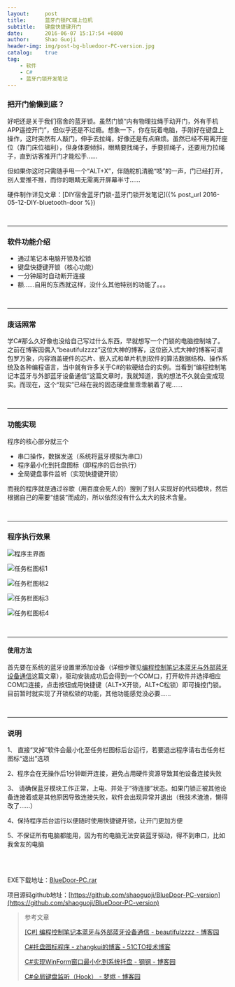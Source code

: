 ```yaml
---
layout:     post
title:      蓝牙门锁PC端上位机
subtitle:   键盘快捷键开门
date:       2016-06-07 15:17:54 +0800
author:     Shao Guoji
header-img: img/post-bg-bluedoor-PC-version.jpg
catalog:    true
tag:
    - 软件
    - C#
    - 蓝牙门锁开发笔记
---
```


### 把开门偷懒到底？

好吧还是关于我们宿舍的蓝牙锁。虽然门锁“内有物理拉绳手动开门，外有手机APP遥控开门”，但似乎还是不过瘾。想象一下，你在玩着电脑，手刚好在键盘上操作，这时突然有人敲门，伸手去拉绳，好像还是有点麻烦。虽然已经不用离开座位（靠门床位福利），但身体要倾斜，眼睛要找绳子，手要抓绳子，还要用力拉绳子，直到访客推开门才能松手……

但如果你这时只需随手甩一个“ALT+X”，伴随舵机清脆“吱”的一声，门已经打开，别人爱推不推，而你的眼睛无需离开屏幕半寸……


硬件制作详见文章：[DIY宿舍蓝牙门锁-蓝牙门锁开发笔记]({% post_url 2016-05-12-DIY-bluetooth-door %})


<br/>

---

### 软件功能介绍

*  通过笔记本电脑开锁及松锁
*  键盘快捷键开锁（核心功能）
*  一分钟超时自动断开连接
*  额……自用的东西就这样，没什么其他特别的功能了。。。

<br/>

---

### 废话照常

学C#那么久好像也没给自己写过什么东西，早就想写一个门锁的电脑控制端了。之前在博客园偶入“beautifulzzzz”这位大神的博客，这位嵌入式大神的博客可谓包罗万象，内容涵盖硬件的芯片、嵌入式和单片机到软件的算法数据结构、操作系统及各种编程语言，当中就有许多关于C#的软硬结合的实例。当看到“编程控制笔记本蓝牙与外部蓝牙设备通信”这篇文章时，我就知道，我的想法不久就会变成现实。而现在，这个“现实”已经在我的固态硬盘里乖乖躺着了呢……

<br/>

---

### 功能实现

程序的核心部分就三个

*  串口操作，数据发送（系统将蓝牙模拟为串口）
*  程序最小化到托盘图标（即程序的后台执行）
*  全局键盘事件监听（实现快捷键开锁）

而我的程序就是通过谷歌（用百度会死人的）搜到了别人实现好的代码模块，然后根据自己的需要“组装”而成的，所以依然没有什么太大的技术含量。

<br/>

---

### 程序执行效果

![程序主界面]({{site.baseurl}}/img/BuleDoor-PC-version/程序主界面.png)

![任务栏图标1]({{site.baseurl}}/img/BuleDoor-PC-version/任务栏图标1.png)

![任务栏图标2]({{site.baseurl}}/img/BuleDoor-PC-version/任务栏图标2.png)

![任务栏图标3]({{site.baseurl}}/img/BuleDoor-PC-version/任务栏图标3.png)

![任务栏图标4]({{site.baseurl}}/img/BuleDoor-PC-version/任务栏图标4.png)

<br/>

---

#### 使用方法

首先要在系统的蓝牙设置里添加设备（详细步骤见[编程控制笔记本蓝牙与外部蓝牙设备通信](http://www.cnblogs.com/zjutlitao/p/3886826.html)这篇文章），驱动安装成功后会得到一个COM口，打开软件并选择相应COM口连接，点击按钮或用快捷键（ALT+X开锁，ALT+C松锁）即可操控门锁。目前暂时就实现了开锁松锁的功能，其他功能感觉没必要……

<br/>

---

### 说明

1、 直接“叉掉”软件会最小化至任务栏图标后台运行，若要退出程序请右击任务栏图标“退出”选项

2、程序会在无操作后1分钟断开连接，避免占用硬件资源导致其他设备连接失败

3、 请确保蓝牙模块工作正常，上电、并处于“待连接”状态。如果门锁正被其他设备连接着或是其他原因导致连接失败，软件会出现异常并退出（我技术渣渣，懒得改了……）

4、保持程序后台运行以便随时使用快捷键开锁，让开门更加方便

5、不保证所有电脑都能用，因为有的电脑无法安装蓝牙驱动，得不到串口，比如我舍友的电脑

<br/>

<br/>

EXE下载地址：[BlueDoor-PC.rar]({{site.baseurl}}/res/BlueDoor-PC.rar)

项目源码github地址：[https://github.com/shaoguoji/BlueDoor-PC-version](https://github.com/shaoguoji/BlueDoor-PC-version)

> 参考文章
> 
> [[C#]  编程控制笔记本蓝牙与外部蓝牙设备通信 - beautifulzzzz - 博客园](http://www.cnblogs.com/zjutlitao/p/3886826.html)
> 
> [C#托盘图标程序 - zhangkui的博客 - 51CTO技术博客](http://zhangkui.blog.51cto.com/1796259/508117)
> 
> [C#实现WinForm窗口最小化到系统托盘 - 钢钢 - 博客园](http://www.cnblogs.com/xugang/archive/2007/12/19/1006005.html)
> 
> [C#全局键盘监听（Hook） - 梦烬 - 博客园](http://www.cnblogs.com/ayqy/p/3636427.html)